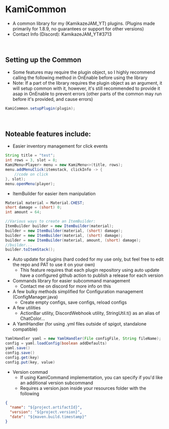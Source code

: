 # KamiCommon

- A common library for my (KamikazeJAM_YT) plugins. (Plugins made primarily for 1.8.9, no guarantees or support for other versions)
-  Contact Info (Discord): KamikazeJAM_YT#3713

&nbsp;

## Setting up the Common
- Some features may require the plugin object, so I highly recommend calling the following method in OnEnable before using the library
- Note: If a part of the library requires the plugin object as an argument, it will setup common with it, however, it's still recommended to provide it asap in OnEnable to prevent errors (other parts of the common may run before it's provided, and cause errors)
```java
KamiCommon.setupPlugin(plugin);
```

&nbsp;
&nbsp;

## Noteable features include:
- Easier inventory management for click events
```java
String title = "test";
int rows = 3, slot = 8;
KamiMenu<Player> menu = new KamiMenu<>(title, rows);
menu.addMenuClick(itemstack, clickInfo -> {
    //code on click
}, slot);
menu.openMenu(player);
```
- ItemBuilder for easier item manipulation
```java
Material material = Material.CHEST;
short damage = (short) 0;
int amount = 64;

//Various ways to create an ItemBuilder:
ItemBuilder builder = new ItemBuilder(material);
builder = new ItemBuilder(material, (short) damage);
builder = new ItemBuilder(material, (short) damage);
builder = new ItemBuilder(material, amount, (short) damage);
//builder...
builder.toItemStack();
```
- Auto update for plugins (hard coded for my use only, but feel free to edit the repo and PAT to use it on your own)
   - This feature requires that each plugin repository using auto update have a configured github action to publish a release for each version
- Commands library for easier subcommand management
   - Contact me on discord for more info on this
- A few bulky methods simplified for Configuration management (ConfigManager.java)
   - Create empty configs, save configs, reload configs 
- A few utilities
   - ActionBar utility, DiscordWebhook utility, StringUtil.t() as an alias of ChatColor...
- A YamlHandler (for using .yml files outside of spigot, standalone compatible)
```java
YamlHandler yaml = new YamlHandler(File configFile, String fileName);
config = yaml.loadConfig(boolean addDefaults)
yaml.save()
config.save()
config.get(key)
config.put(key, value)
```
- Version commad
   - If using KamiCommand implementation, you can specify if you'd like an additional version subcommand
   - Requires a version.json inside your resources folder with the following
```json
{
  "name": "${project.artifactId}",
  "version": "${project.version}",
  "date": "${maven.build.timestamp}"
}
```
